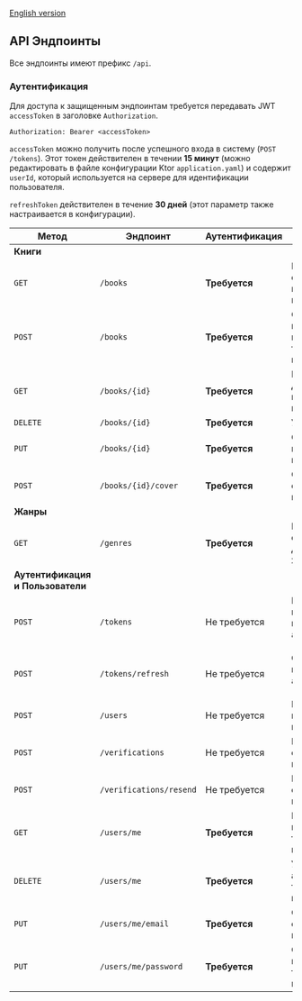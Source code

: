 [English version](README.md)

## API Эндпоинты

Все эндпоинты имеют префикс `/api`.

### Аутентификация

Для доступа к защищенным эндпоинтам требуется передавать JWT `accessToken` в заголовке `Authorization`.

```
Authorization: Bearer <accessToken>
```

`accessToken` можно получить после успешного входа в систему (`POST /tokens`). Этот токен действителен в течении **15 минут** (можно редактировать в файле конфигурации Ktor `application.yaml`) и содержит `userId`, который используется на сервере для идентификации пользователя. 

`refreshToken` действителен в течение **30 дней** (этот параметр также настраивается в конфигурации).

| Метод | Эндпоинт | Аутентификация | Описание |
| --- | --- | --- | --- |
| **Книги** |
| `GET` | `/books` | **Требуется** | Получение списка всех книг текущего пользователя |
| `POST` | `/books` | **Требуется** | Создание новой записи о книге для текущего пользователя |
| `GET` | `/books/{id}` | **Требуется** | Получение детальной информации о книге |
| `DELETE` | `/books/{id}` | **Требуется** | Удаление книги |
| `PUT` | `/books/{id}` | **Требуется** | Обновление информации о книге |
| `POST` | `/books/{id}/cover` | **Требуется** | Обновление обложки для книги |
| **Жанры** |
| `GET` | `/genres` | **Требуется** | Получение списка доступных жанров |
| **Аутентификация и Пользователи** |
| `POST` | `/tokens` | Не требуется | Вход в систему, получение пары `accessToken` и `refreshToken` |
| `POST` | `/tokens/refresh` | Не требуется | Обновление пары `accessToken` и `refreshToken` |
| `POST` | `/users` | Не требуется | Регистрация нового пользователя |
| `POST` | `/verifications` | Не требуется | Подтверждение email с помощью кода |
| `POST` | `/verifications/resend` | Не требуется | Повторная отправка кода подтверждения |
| `GET` | `/users/me` | **Требуется** | Получение информации о текущем пользователе |
| `DELETE` | `/users/me` | **Требуется** | Удаление аккаунта текущего пользователя |
| `PUT` | `/users/me/email` | **Требуется** | Обновление email текущего пользователя |
| `PUT` | `/users/me/password` | **Требуется** | Обновление пароля текущего пользователя |
